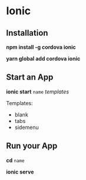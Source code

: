 # Ionic

## Installation

**npm install -g cordova ionic**

**yarn global add cordova ionic**

## Start an App

**ionic start** `name` *templates*

Templates:

- blank
- tabs
- sidemenu

## Run your App

**cd** `name`

**ionic serve** 

